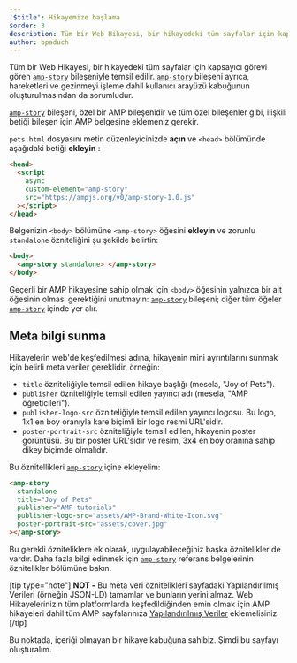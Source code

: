 ```yaml
---
'$title': Hikayemize başlama
$order: 3
description: Tüm bir Web Hikayesi, bir hikayedeki tüm sayfalar için kapsayıcı görevi gören amp-story bileşeniyle temsil edilir. amp-story bileşeni ayrıca, hareketleri...
author: bpaduch
---
```


Tüm bir Web Hikayesi, bir hikayedeki tüm sayfalar için kapsayıcı görevi gören [`amp-story`](../../../../documentation/components/reference/amp-story.md) bileşeniyle temsil edilir. [`amp-story`](../../../../documentation/components/reference/amp-story.md) bileşeni ayrıca, hareketleri ve gezinmeyi işleme dahil kullanıcı arayüzü kabuğunun oluşturulmasından da sorumludur.

[`amp-story`](../../../../documentation/components/reference/amp-story.md) bileşeni, özel bir AMP bileşenidir ve tüm özel bileşenler gibi, ilişkili betiği bileşen için AMP belgesine eklemeniz gerekir.

<code>pets.html</code> dosyasını metin düzenleyicinizde <strong>açın</strong> ve `<head>` bölümünde aşağıdaki betiği **ekleyin** :

```html
<head>
  <script
    async
    custom-element="amp-story"
    src="https://ampjs.org/v0/amp-story-1.0.js"
  ></script>
</head>
```

Belgenizin `<body>` bölümüne `<amp-story>` öğesini **ekleyin** ve zorunlu `standalone` özniteliğini şu şekilde belirtin:

```html
<body>
  <amp-story standalone> </amp-story>
</body>
```

Geçerli bir AMP hikayesine sahip olmak için `<body>` öğesinin yalnızca bir alt öğesinin olması gerektiğini unutmayın: [`amp-story`](../../../../documentation/components/reference/amp-story.md) bileşeni; diğer tüm öğeler [`amp-story`](../../../../documentation/components/reference/amp-story.md) içinde yer alır.

## Meta bilgi sunma

Hikayelerin web'de keşfedilmesi adına, hikayenin mini ayrıntılarını sunmak için belirli meta veriler gereklidir, örneğin:

- `title` özniteliğiyle temsil edilen hikaye başlığı (mesela, "Joy of Pets").
- `publisher` özniteliğiyle temsil edilen yayıncı adı (mesela, "AMP öğreticileri").
- `publisher-logo-src` özniteliğiyle temsil edilen yayıncı logosu. Bu logo, 1x1 en boy oranıyla kare biçimli bir logo resmi URL'sidir.
- `poster-portrait-src` özniteliğiyle temsil edilen, hikayenin poster görüntüsü. Bu bir poster URL'sidir ve resim, 3x4 en boy oranına sahip dikey biçimde olmalıdır.

Bu öznitellikleri [`amp-story`](../../../../documentation/components/reference/amp-story.md) içine ekleyelim:

```html
<amp-story
  standalone
  title="Joy of Pets"
  publisher="AMP tutorials"
  publisher-logo-src="assets/AMP-Brand-White-Icon.svg"
  poster-portrait-src="assets/cover.jpg"
></amp-story>
```

Bu gerekli özniteliklere ek olarak, uygulayabileceğiniz başka öznitelikler de vardır. Daha fazla bilgi edinmek için [<code>amp-story</code>](../../../../documentation/components/reference/amp-story.md#attributes) referans belgelerinin <a>öznitelikler</a> bölümüne bakın.

[tip type="note"] **NOT -** Bu meta veri öznitelikleri sayfadaki Yapılandırılmış Verileri (örneğin JSON-LD) tamamlar ve bunların yerini almaz. Web Hikayelerinizin tüm platformlarda keşfedildiğinden emin olmak için AMP hikayeleri dahil tüm AMP sayfalarınıza [Yapılandırılmış Veriler](../../../../documentation/guides-and-tutorials/optimize-measure/discovery.md#integrate-with-third-party-platforms-through-additional-metadata) eklemelisiniz. [/tip]

Bu noktada, içeriği olmayan bir hikaye kabuğuna sahibiz. Şimdi bu sayfayı oluşturalım.
